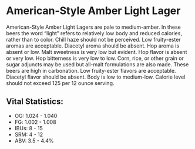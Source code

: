 # American-Style Amber Light Lager

American-Style Amber Light Lagers are pale to medium-amber. In these beers the word “light” refers to relatively low body and reduced calories, rather than to color. Chill haze should not be perceived. Low fruity-ester aromas are acceptable. Diacetyl aroma should be absent. Hop aroma is absent or low. Malt sweetness is very low but evident. Hop flavor is absent or very low. Hop bitterness is very low to low. Corn, rice, or other grain or sugar adjuncts may be used but all-malt formulations are also made. These beers are high in carbonation. Low fruity-ester flavors are acceptable. Diacetyl flavor should be absent. Body is low to medium-low. Calorie level should not exceed 125 per 12 ounce serving.

## Vital Statistics:

- OG: 1.024 - 1.040
- FG: 1.002 - 1.008
- IBUs: 8 - 15
- SRM: 4 - 12
- ABV: 3.5 - 4.4%